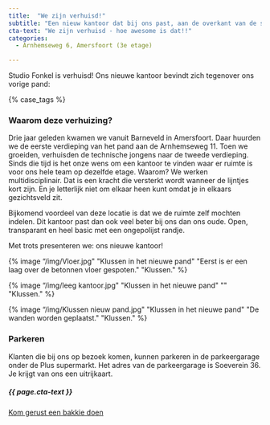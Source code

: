 ```yaml
---
title:  "We zijn verhuisd!"
subtitle: "Een nieuw kantoor dat bij ons past, aan de overkant van de straat"
cta-text: "We zijn verhuisd - hoe awesome is dat!!"
categories:
  - Arnhemseweg 6, Amersfoort (3e etage)

---
```

Studio Fonkel is verhuisd!
Ons nieuwe kantoor bevindt zich tegenover ons vorige pand:

{% case_tags %}

### Waarom deze verhuizing?
Drie jaar geleden kwamen we vanuit Barneveld in Amersfoort. Daar huurden we de eerste verdieping van het pand aan de Arnhemseweg 11. Toen we groeiden, verhuisden de technische jongens naar de tweede verdieping. Sinds die tijd is het onze wens om een kantoor te vinden waar er ruimte is voor ons hele team op dezelfde etage. Waarom? We werken multidisciplinair. Dat is een kracht die versterkt wordt wanneer de lijntjes kort zijn. En je letterlijk niet om elkaar heen kunt omdat je in elkaars gezichtsveld zit.

Bijkomend voordeel van deze locatie is dat we de ruimte zelf mochten indelen. Dit kantoor past dan ook veel beter bij ons dan ons oude. Open, transparant en heel basic met een ongepolijst randje.

Met trots presenteren we: ons nieuwe kantoor!

{% image “/img/Vloer.jpg" "Klussen in het nieuwe pand" "Eerst is er een laag over de betonnen vloer gespoten." "Klussen." %}

{% image “/img/leeg kantoor.jpg" "Klussen in het nieuwe pand" "" "Klussen." %}

{% image “/img/Klussen nieuw pand.jpg" "Klussen in het nieuwe pand" "De wanden worden geplaatst." "Klussen." %}

### Parkeren
Klanten die bij ons op bezoek komen, kunnen parkeren in de parkeergarage onder de Plus supermarkt. Het adres van de parkeergarage is Soeverein 36. Je krijgt van ons een uitrijkaart.


<div class="call-to-action">
  <h5 class="cta-text">{{ page.cta-text }}</h5>
  <div class="number"><a href="/contact">Kom gerust een bakkie doen</a></span></div>
</div>
